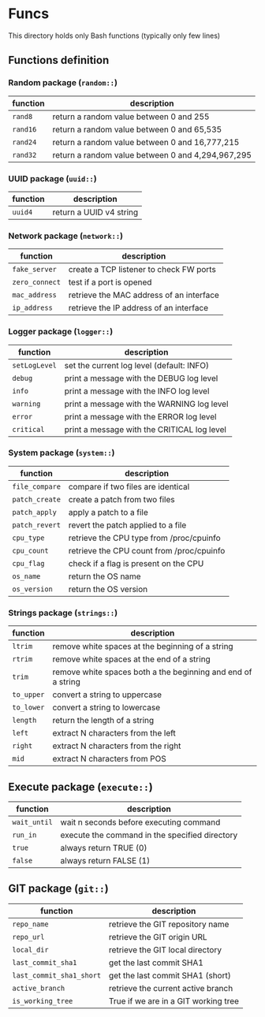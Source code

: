 # Funcs

This directory holds only Bash functions (typically only few lines)

## Functions definition

### Random package (`random::`)

| function | description |
| --- | --- |
| `rand8` | return a random value between 0 and 255 |
| `rand16` | return a random value between 0 and 65,535 |
| `rand24` | return a random value between 0 and 16,777,215 |
| `rand32` | return a random value between 0 and 4,294,967,295 |

### UUID package (`uuid::`)

| function | description |
| --- | --- |
| `uuid4` | return a UUID v4 string |

### Network package (`network::`)

| function | description |
| --- | --- |
| `fake_server` | create a TCP listener to check FW ports |
| `zero_connect` | test if a port is opened |
| `mac_address` | retrieve the MAC address of an interface |
| `ip_address` | retrieve the IP address of an interface |

### Logger package (`logger::`)

| function | description |
| --- | --- |
| `setLogLevel` | set the current log level (default: INFO) |
| `debug` | print a message with the DEBUG log level |
| `info` | print a message with the INFO log level |
| `warning` | print a message with the WARNING log level |
| `error` | print a message with the ERROR log level |
| `critical` | print a message with the CRITICAL log level |

### System package (`system::`)

| function | description |
| --- | --- |
| `file_compare` | compare if two files are identical |
| `patch_create` | create a patch from two files |
| `patch_apply` | apply a patch to a file |
| `patch_revert` | revert the patch applied to a file |
| `cpu_type` | retrieve the CPU type from /proc/cpuinfo |
| `cpu_count` | retrieve the CPU count from /proc/cpuinfo |
| `cpu_flag` | check if a flag is present on the CPU |
| `os_name` | return the OS name |
| `os_version` | return the OS version |

### Strings package (`strings::`)

| function | description |
| --- | --- |
| `ltrim` | remove white spaces at the beginning of a string |
| `rtrim` | remove white spaces at the end of a string |
| `trim` | remove white spaces both a the beginning and end of a string |
| `to_upper` | convert a string to uppercase |
| `to_lower` | convert a string to lowercase |
| `length` | return the length of a string |
| `left` | extract N characters from the left |
| `right` | extract N characters from the right |
| `mid` | extract N characters from POS |

## Execute package (`execute::`)

| function | description |
| --- | --- |
| `wait_until` | wait n seconds before executing command |
| `run_in` | execute the command in the specified directory |
| `true` | always return TRUE (0) |
| `false` | always return FALSE (1) |

## GIT package (`git::`)

| function | description |
| --- | --- |
| `repo_name` | retrieve the GIT repository name |
| `repo_url` | retrieve the GIT origin URL |
| `local_dir` | retrieve the GIT local directory |
| `last_commit_sha1` | get the last commit SHA1 |
| `last_commit_sha1_short` | get the last commit SHA1 (short) |
| `active_branch` | retrieve the current active branch |
| `is_working_tree` | True if we are in a GIT working tree |
